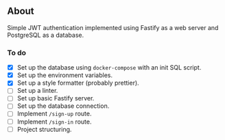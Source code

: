 ## About
Simple JWT authentication implemented using Fastify as a web server and PostgreSQL as a database.

### To do
- [x] Set up the database using `docker-compose` with an init SQL script.
- [x] Set up the environment variables.
- [x] Set up a style formatter (probably prettier).
- [ ] Set up a linter.
- [ ] Set up basic Fastify server.
- [ ] Set up the database connection.
- [ ] Implement `/sign-up` route.
- [ ] Implement `/sign-in` route.
- [ ] Project structuring.